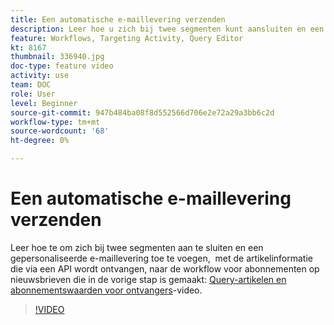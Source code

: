```yaml
---
title: Een automatische e-maillevering verzenden
description: Leer hoe u zich bij twee segmenten kunt aansluiten en een gepersonaliseerde e-maillevering, die een inhoudsoverzicht bevat, kunt toevoegen aan de workflow voor abonnementen op nieuwsbrieven.
feature: Workflows, Targeting Activity, Query Editor
kt: 8167
thumbnail: 336940.jpg
doc-type: feature video
activity: use
team: DOC
role: User
level: Beginner
source-git-commit: 947b484ba08f8d552566d706e2e72a29a3bb6c2d
workflow-type: tm+mt
source-wordcount: '68'
ht-degree: 0%

---
```



# Een automatische e-maillevering verzenden

Leer hoe te om zich bij twee segmenten aan te sluiten en een gepersonaliseerde e-maillevering toe te voegen,  met de artikelinformatie die via een API wordt ontvangen, naar de workflow voor abonnementen op nieuwsbrieven die in de vorige stap is gemaakt: [Query-artikelen en abonnementswaarden voor ontvangers](/help/tutorial-use-soap-apis/query-articles-and-recipient-subscription-values.md)-video.

>[!VIDEO](https://video.tv.adobe.com/v/336904?quality=12)
